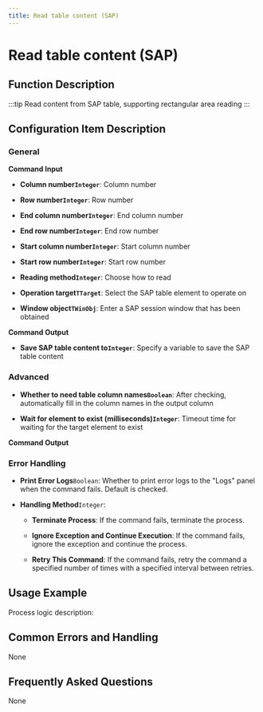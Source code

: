 ```yaml
---
title: Read table content (SAP)
---
```


# Read table content (SAP)

## Function Description

:::tip 
Read content from SAP table, supporting rectangular area reading
:::

## Configuration Item Description

### General

**Command Input**

- **Column number`Integer`**: Column number

- **Row number`Integer`**: Row number

- **End column number`Integer`**: End column number

- **End row number`Integer`**: End row number

- **Start column number`Integer`**: Start column number

- **Start row number`Integer`**: Start row number

- **Reading method`Integer`**: Choose how to read

- **Operation target`TTarget`**: Select the SAP table element to operate on

- **Window object`TWinObj`**: Enter a SAP session window that has been obtained


**Command Output**

- **Save SAP table content to`Integer`**: Specify a variable to save the SAP table content

### Advanced

- **Whether to need table column names`Boolean`**: After checking, automatically fill in the column names in the output column

- **Wait for element to exist (milliseconds)`Integer`**: Timeout time for waiting for the target element to exist


**Command Output**

### Error Handling

- **Print Error Logs**`Boolean`: Whether to print error logs to the "Logs" panel when the command fails. Default is checked. 

- **Handling Method**`Integer`:

    - **Terminate Process**: If the command fails, terminate the process.

    - **Ignore Exception and Continue Execution**: If the command fails, ignore the exception and continue the process.

    - **Retry This Command**: If the command fails, retry the command a specified number of times with a specified interval between retries.

## Usage Example

Process logic description:

## Common Errors and Handling

None

## Frequently Asked Questions

None

